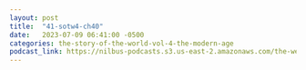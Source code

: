 ```yaml
---
layout: post
title:  "41-sotw4-ch40"
date:   2023-07-09 06:41:00 -0500
categories: the-story-of-the-world-vol-4-the-modern-age
podcast_link: https://nilbus-podcasts.s3.us-east-2.amazonaws.com/the-well-trained-mind/The%20Story%20of%20the%20World%20Vol.%204%20The%20Modern%20Age/41-sotw4-ch40.mp3
---
```

